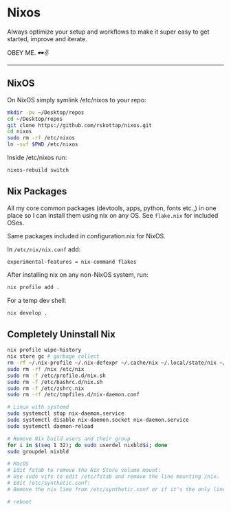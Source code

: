 # Nixos

Always optimize your setup and workflows to make it super easy to get started, improve and iterate. 


OBEY ME.
🕶️✌️

---
## NixOS

On NixOS simply symlink /etc/nixos to your repo:
```bash
mkdir -pv ~/Desktop/repos
cd ~/Desktop/repos
git clone https://github.com/rskottap/nixos.git
cd nixos
sudo rm -rf /etc/nixos
ln -svf $PWD /etc/nixos
```

Inside /etc/nixos run:
```bash
nixos-rebuild switch
```

## Nix Packages

All my core common packages (devtools, apps, python, fonts etc.,) in one place so I can install them using nix on any OS. See `flake.nix` for included OSes.

Same packages included in configuration.nix for NixOS.

In `/etc/nix/nix.conf` add:
```
experimental-features = nix-command flakes
```

After installing nix on any non-NixOS system, run:
```bash
nix profile add .
```

For a temp dev shell:
```bash
nix develop .
```

## Completely Uninstall Nix
```bash
nix profile wipe-history
nix store gc # garbage collect
rm -rf ~/.nix-profile ~/.nix-defexpr ~/.cache/nix ~/.local/state/nix ~/.nix* ~/.config/nixpkgs
sudo rm -rf /nix /etc/nix
sudo rm -f /etc/profile.d/nix.sh
sudo rm -f /etc/bashrc.d/nix.sh
sudo rm -f /etc/zshrc.nix
sudo rm -rf /etc/tmpfiles.d/nix-daemon.conf

# Linux with systemd
sudo systemctl stop nix-daemon.service
sudo systemctl disable nix-daemon.socket nix-daemon.service
sudo systemctl daemon-reload

# Remove Nix build users and their group
for i in $(seq 1 32); do sudo userdel nixbld$i; done
sudo groupdel nixbld

# MacOS
# Edit fstab to remove the Nix Store volume mount:
# Use sudo vifs to edit /etc/fstab and remove the line mounting /nix.
# Edit /etc/synthetic.conf:
# Remove the nix line from /etc/synthetic.conf or if it's the only line, you can delete the file.

# reboot
```
